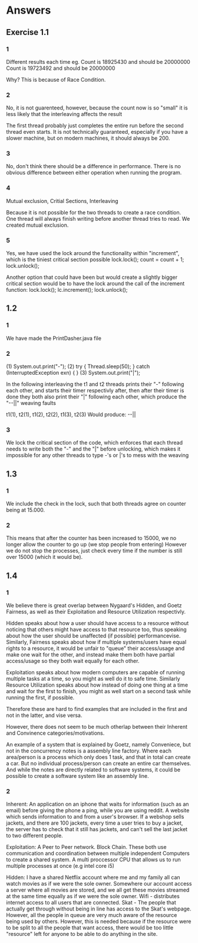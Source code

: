 # Answers

## Exercise 1.1

### 1

Different results each time eg.
Count is 18925430 and should be 20000000
Count is 19723492 and should be 20000000

Why?
This is because of Race Condition.

### 2

No, it is not guarenteed, however, because the count now is so "small" it is less likely that the interleaving affects the result

The first thread probably just completes the entire run before the second thread even starts.
It is not technically guaranteed, especially if you have a slower machine, but on modern machines, it should always be 200.

### 3

No, don't think there should be a difference in performance. There is no obvious difference between either operation when running the program.

### 4

Mutual exclusion, Critial Sections, Interleaving

Because it is not possible for the two threads to create a race condition. One thread will always finish writing before another thread tries to read. We created mutual exclusion.

### 5

Yes, we have used the lock around the functionality within "increment", which is the tiniest critical section possible
lock.lock();
count = count +  1;
lock.unlock();

Another option that could have been but would create a slightly bigger critical section would be to have the lock around the 
call of the increment function:
lock.lock();
lc.increment();
lock.unlock();

## 1.2

### 1

We have made the PrintDasher.java file

### 2

(1) System.out.print("-");
(2) try { Thread.sleep(50); } catch (InterruptedException exn) { }
(3) System.out.print("|");

In the following interleaving the t1 and t2 threads prints their "-" following each other, and starts their timer respectivly after, then after their timer is done they both also print their "|" following each other, which produce the "--||" weaving faults

t1(1), t2(1), t1(2), t2(2), t1(3), t2(3)
Would produce: 
--||

### 3

We lock the critical section of the code, which enforces that each thread needs to write both the "-" and the "|" before unlocking, which makes it impossible for any other threads to type -'s or |'s to mess with the weaving 

## 1.3

### 1

We include the check in the lock, such that both threads agree on counter being at 15.000. 

### 2

This means that after the counter has been increased to 15000, we no longer allow the counter to go up (we stop people from entering) However we do not stop the processes, just check every time if the number is still over 15000 (which it would be).

## 1.4

### 1 

We believe there is great overlap between Nygaard's Hidden, and Goetz Fairness, as well as their Exploitation and Resource Utilization respectivly. 

Hidden speaks about how a user should have access to a resource without noticing that others might have access to that resource too, thus speaking about how the user should be unaffected (if possible) performancevise.
Similarly, Fairness speaks about how if multiple systems/users have equal rights to a resource, it would be unfair to "queue" their access/usage and make one wait for the other, and instead make them both have partial access/usage so they both wait equally for each other.

Exploitation speaks about how modern computers are capable of running multiple tasks at a time, so you might as well do it to safe time.
Similarly Resource Utilization speaks about how instead of doing one thing at a time and wait for the first to finish, you might as well start on a second task while running the first, if possible.

Therefore these are hard to find examples that are included in the first and not in the latter, and vise versa.


However, there does not seem to be much otherlap between their Inherent and Convinence categories/motivations. 

An example of a system that is explained by Goetz, namely Conveniece, but not in the concurrency notes is a assembly line factory. Where each area/person is a process which only does 1 task, and that in total can create a car. But no individual process/person can create an entire car themselves. And while the notes are directly related to software systems, it could be possible to create a software system like an assembly line.

### 2 
Inherent: 
An application on an iphone that waits for information (such as an email) before giving the phone a ping, while you are using reddit.
A website which sends information to and from a user's browser.
If a webshop sells jackets, and there are 100 jackets, every time a user tries to buy a jacket, the server has to check that it still has jackets, and can't sell the last jacket to two different people.

Exploitation: 
A Peer to Peer network. 
Block Chain. These both use communication and coordination between multiple independent Computers to create a shared system. 
A multi proccessor CPU that allows us to run multiple processes at once (e.g intel core i5)


Hidden: 
I have a shared Netflix account where me and my family all can watch movies as if we were the sole owner. Somewhere our account access a server where all movies are stored, and we all get these movies streamed at the same time equally as if we were the sole owner. 
Wifi - distributes internet access to all users that are connected.
Skat - The people that actually get through without being in line has access to the Skat's webpage. However, all the people in queue are very much aware of the resource being used by others. However, this is needed because if the resource were to be split to all the people that want access, there would be too little "resource" left for anyone to be able to do anything in the site. 
